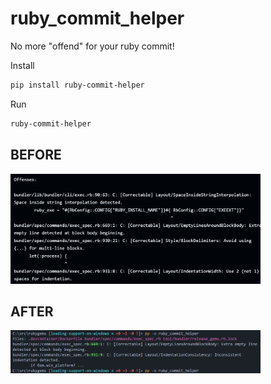 # ruby_commit_helper

No more "offend" for your ruby commit!

Install
```bash
pip install ruby-commit-helper
```

Run
```bash
ruby-commit-helper
```

## BEFORE

<img src="https://raw.githubusercontent.com/soda92/ruby_commit_helper/refs/heads/main/image-1.png" alt="demo" style="width:400px;"/>

## AFTER

<img src="https://raw.githubusercontent.com/soda92/ruby_commit_helper/refs/heads/main/image.png" alt="demo" style="width:400px;"/>